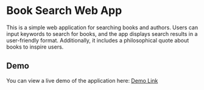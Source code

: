 # Book Search Web App

This is a simple web application for searching books and authors. Users can input keywords to search for books, and the app displays search results in a user-friendly format. Additionally, it includes a philosophical quote about books to inspire users.
## Demo

You can view a live demo of the application here: [Demo Link](https://example.com)